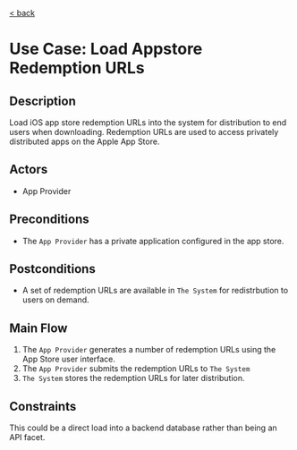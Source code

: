 [&lt; back](../index.md)

# Use Case: Load Appstore Redemption URLs

## Description
Load iOS app store redemption URLs into the system for distribution to end users when downloading. Redemption URLs are used to access privately distributed apps on the Apple App Store.

## Actors
- App Provider

## Preconditions
- The `App Provider` has a private application configured in the app store.

## Postconditions
- A set of redemption URLs are available in `The System` for redistrbution to users on demand.

## Main Flow
1. The `App Provider` generates a number of redemption URLs using the App Store user interface.
2. The `App Provider` submits the redemption URLs to `The System` 
3. `The System` stores the redemption URLs for later distribution.

## Constraints
This could be a direct load into a backend database rather than being an API facet.

